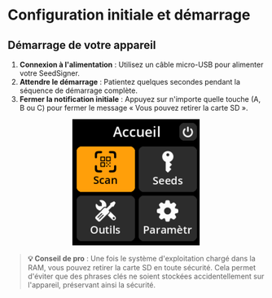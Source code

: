 # Configuration initiale et démarrage

## Démarrage de votre appareil

1. **Connexion à l'alimentation** : Utilisez un câble micro-USB pour alimenter votre SeedSigner.
2. **Attendre le démarrage** : Patientez quelques secondes pendant la séquence de démarrage complète.
3. **Fermer la notification initiale** : Appuyez sur n'importe quelle touche (A, B ou C) pour fermer le message « Vous pouvez retirer la carte SD ».

<div align="center">
     <img src="images/MainMenuView_gs_fr.png" alt="Menu principal après un démarrage réussi" width="250"/>
</div>

> **💡 Conseil de pro** : Une fois le système d'exploitation chargé dans la RAM, vous pouvez retirer la carte SD en toute sécurité. Cela permet d'éviter que des phrases clés ne soient stockées accidentellement sur l'appareil, préservant ainsi la sécurité.
